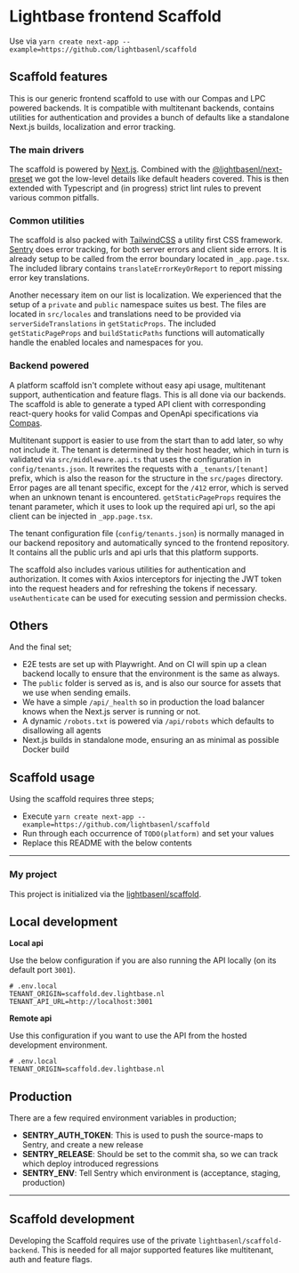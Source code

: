 # Lightbase frontend Scaffold

Use via `yarn create next-app --example=https://github.com/lightbasenl/scaffold`

## Scaffold features

This is our generic frontend scaffold to use with our Compas and LPC powered backends. It is compatible with
multitenant backends, contains utilities for authentication and provides a bunch of defaults like a standalone
Next.js builds, localization and error tracking.

### The main drivers

The scaffold is powered by [Next.js](https://nextjs.org/). Combined with the
[@lightbasenl/next-preset](https://github.com/lightbasenl/next-preset) we got the low-level details like
default headers covered. This is then extended with Typescript and (in progress) strict lint rules to prevent
various common pitfalls.

### Common utilities

The scaffold is also packed with [TailwindCSS](https://tailwindcss.com/) a utility first CSS framework.
[ Sentry](https://docs.sentry.io/platforms/javascript/guides/nextjs/) does error tracking, for both server
errors and client side errors. It is already setup to be called from the error boundary located in
`_app.page.tsx`. The included library contains `translateErrorKeyOrReport` to report missing error key
translations.

Another necessary item on our list is localization. We experienced that the setup of a `private` and `public`
namespace suites us best. The files are located in `src/locales` and translations need to be provided via
`serverSideTranslations` in `getStaticProps`. The included `getStaticPageProps` and `buildStaticPaths`
functions will automatically handle the enabled locales and namespaces for you.

### Backend powered

A platform scaffold isn't complete without easy api usage, multitenant support, authentication and feature
flags. This is all done via our backends. The scaffold is able to generate a typed API client with
corresponding react-query hooks for valid Compas and OpenApi specifications via
[Compas](https://compasjs.com/).

Multitenant support is easier to use from the start than to add later, so why not include it. The tenant is
determined by their host header, which in turn is validated via `src/middleware.api.ts` that uses the
configuration in `config/tenants.json`. It rewrites the requests with a `_tenants/[tenant]` prefix, which is
also the reason for the structure in the `src/pages` directory. Error pages are all tenant specific, except
for the `/412` error, which is served when an unknown tenant is encountered. `getStaticPageProps` requires the
tenant parameter, which it uses to look up the required api url, so the api client can be injected in
`_app.page.tsx`.

The tenant configuration file (`config/tenants.json`) is normally managed in our backend repository and
automatically synced to the frontend repository. It contains all the public urls and api urls that this
platform supports.

The scaffold also includes various utilities for authentication and authorization. It comes with Axios
interceptors for injecting the JWT token into the request headers and for refreshing the tokens if necessary.
`useAuthenticate` can be used for executing session and permission checks.

## Others

And the final set;

- E2E tests are set up with Playwright. And on CI will spin up a clean backend locally to ensure that the
  environment is the same as always.
- The `public` folder is served as is, and is also our source for assets that we use when sending emails.
- We have a simple `/api/_health` so in production the load balancer knows when the Next.js server is running
  or not.
- A dynamic `/robots.txt` is powered via `/api/robots` which defaults to disallowing all agents
- Next.js builds in standalone mode, ensuring an as minimal as possible Docker build

## Scaffold usage

Using the scaffold requires three steps;

- Execute `yarn create next-app --example=https://github.com/lightbasenl/scaffold`
- Run through each occurrence of `TODO(platform)` and set your values
- Replace this README with the below contents

---

### My project

This project is initialized via the [lightbasenl/scaffold](https://github.com/lightbasenl/scaffold).

## Local development

**Local api**

Use the below configuration if you are also running the API locally (on its default port `3001`).

```dotenv
# .env.local
TENANT_ORIGIN=scaffold.dev.lightbase.nl
TENANT_API_URL=http://localhost:3001
```

**Remote api**

Use this configuration if you want to use the API from the hosted development environment.

```dotenv
# .env.local
TENANT_ORIGIN=scaffold.dev.lightbase.nl
```

## Production

There are a few required environment variables in production;

- **SENTRY_AUTH_TOKEN**: This is used to push the source-maps to Sentry, and create a new release
- **SENTRY_RELEASE**: Should be set to the commit sha, so we can track which deploy introduced regressions
- **SENTRY_ENV**: Tell Sentry which environment is (acceptance, staging, production)

---

## Scaffold development

Developing the Scaffold requires use of the private `lightbasenl/scaffold-backend`. This is needed for all
major supported features like multitenant, auth and feature flags.
